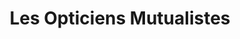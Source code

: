 ---
title: "Les Opticiens Mutualistes"
url: /chateaubriant/les-opticiens-mutualistes/
shop: Optiker
---